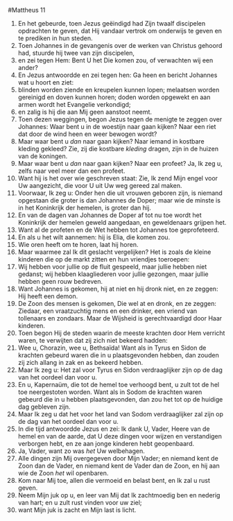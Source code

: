 #Mattheus 11
1. En het gebeurde, toen Jezus geëindigd had Zijn twaalf discipelen opdrachten te geven, dat Hij vandaar vertrok om onderwijs te geven en te prediken in hun steden.
2. Toen Johannes in de gevangenis over de werken van Christus gehoord had, stuurde hij twee van zijn discipelen,
3. en zei tegen Hem: Bent U het Die komen zou, of verwachten wij een ander?
4. En Jezus antwoordde en zei tegen hen: Ga heen en bericht Johannes wat u hoort en ziet:
5. blinden worden ziende en kreupelen kunnen lopen; melaatsen worden gereinigd en doven kunnen horen; doden worden opgewekt en aan armen wordt het Evangelie verkondigd;
6. en zalig is hij die aan Mij geen aanstoot neemt.
7. Toen dezen weggingen, begon Jezus tegen de menigte te zeggen over Johannes: Waar bent u in de woestijn naar gaan kijken? Naar een riet dat door de wind heen en weer bewogen wordt?
8. Maar waar bent u *dan* naar gaan kijken? Naar iemand in kostbare kleding gekleed? Zie, zij die kostbare *kleding* dragen, zijn in de huizen van de koningen.
9. Maar waar bent u *dan* naar gaan kijken? Naar een profeet? Ja, Ik zeg u, zelfs naar veel meer dan een profeet.
10. Want hij is het over wie geschreven staat: Zie, Ik zend Mijn engel voor Uw aangezicht, die voor U uit Uw weg gereed zal maken.
11. Voorwaar, Ik zeg u: Onder hen die uit vrouwen geboren zijn, is niemand opgestaan die groter is dan Johannes de Doper; maar wie de minste is in het Koninkrijk der hemelen, is groter dan hij.
12. En van de dagen van Johannes de Doper af tot nu toe wordt het Koninkrijk der hemelen geweld aangedaan, en geweldenaars grijpen het.
13. Want al de profeten en de Wet hebben tot Johannes toe geprofeteerd.
14. En als u het wilt aannemen: hij is Elia, die komen zou.
15. Wie oren heeft om te horen, laat hij horen.
16. Maar waarmee zal Ik dit geslacht vergelijken? Het is zoals de kleine kinderen die op de markt zitten en hun vriendjes toeroepen:
17. Wij hebben voor jullie op de fluit gespeeld, maar jullie hebben niet gedanst; wij hebben klaagliederen voor jullie gezongen, maar jullie hebben geen rouw bedreven.
18. Want Johannes is gekomen, hij at niet en hij dronk niet, en ze zeggen: Hij heeft een demon.
19. De Zoon des mensen is gekomen, Die wel at en dronk, en ze zeggen: Ziedaar, een vraatzuchtig mens en een drinker, een vriend van tollenaars en zondaars. Maar de Wijsheid is gerechtvaardigd door Haar kinderen.
20. Toen begon Hij de steden waarin de meeste krachten door Hem verricht waren, te verwijten dat zij zich niet bekeerd hadden:
21. Wee u, Chorazin, wee u, Bethsaïda! Want als in Tyrus en Sidon de krachten gebeurd waren die in u plaatsgevonden hebben, dan zouden zij zich allang in zak en as bekeerd hebben.
22. Maar Ik zeg u: Het zal voor Tyrus en Sidon verdraaglijker zijn op de dag van het oordeel dan voor u.
23. En u, Kapernaüm, die tot de hemel toe verhoogd bent, u zult tot de hel toe neergestoten worden. Want als in Sodom de krachten waren gebeurd die in u hebben plaatsgevonden, dan zou het tot op de huidige dag gebleven zijn.
24. Maar Ik zeg u dat het voor het land van Sodom verdraaglijker zal zijn op de dag van het oordeel dan voor u.
25. In die tijd antwoordde Jezus en zei: Ik dank U, Vader, Heere van de hemel en van de aarde, dat U deze dingen voor wijzen en verstandigen verborgen hebt, en ze aan jonge kinderen hebt geopenbaard.
26. Ja, Vader, want zo was *het* Uw welbehagen.
27. Alle dingen zijn Mij overgegeven door Mijn Vader; en niemand kent de Zoon dan de Vader, en niemand kent de Vader dan de Zoon, en hij aan wie de Zoon *het* wil openbaren.
28. Kom naar Mij toe, allen die vermoeid en belast bent, en Ik zal u rust geven.
29. Neem Mijn juk op u, en leer van Mij dat Ik zachtmoedig ben en nederig van hart; en u zult rust vinden voor uw ziel;
30. want Mijn juk is zacht en Mijn last is licht.

